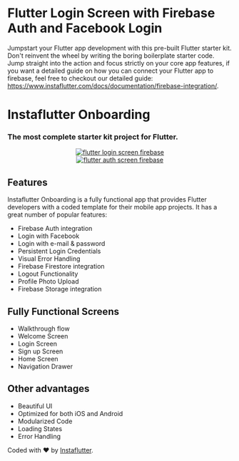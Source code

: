 # Flutter Login Screen with Firebase Auth and Facebook Login

Jumpstart your Flutter app development with this pre-built Flutter starter kit. Don't reinvent the wheel by writing the boring boilerplate starter code. Jump straight into the action and focus strictly on your core app features, if you want a detailed guide on how you can connect your Flutter app to firebase, feel free to checkout our detailed guide:
https://www.instaflutter.com/docs/documentation/firebase-integration/.

# Instaflutter Onboarding
### The most complete starter kit project for Flutter.

<center><a href="https://www.instaflutter.com/"><img src="https://www.instaflutter.com/wp-content/uploads/2019/01/Screen-Shot-2020-08-04-at-2.35.51-PM.png" alt="flutter login screen firebase"/></a></center>
<center><a href="https://www.instaflutter.com/"><img src="https://www.instaflutter.com/wp-content/uploads/2019/01/Screen-Shot-2020-08-04-at-2.36.26-PM.png" alt="flutter auth screen firebase" /></a></center>

## Features

Instaflutter Onboarding is a fully functional app that provides Flutter developers with a coded template for their mobile app projects. It has a great number of popular features:

* Firebase Auth integration
* Login with Facebook
* Login with e-mail & password
* Persistent Login Credentials
* Visual Error Handling
* Firebase Firestore integration
* Logout Functionality
* Profile Photo Upload
* Firebase Storage integration 

## Fully Functional Screens

* Walkthrough flow
* Welcome Screen
* Login Screen
* Sign up Screen
* Home Screen
* Navigation Drawer

## Other advantages

* Beautiful UI
* Optimized for both iOS and Android
* Modularized Code
* Loading States
* Error Handling

Coded with ❤️  by <a href="https://www.instaflutter.com">Instaflutter</a>.
